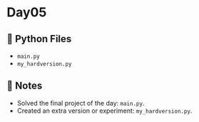 # Day05

## 📄 Python Files
- `main.py`
- `my_hardversion.py`

## 📝 Notes
- Solved the final project of the day: `main.py`.
- Created an extra version or experiment: `my_hardversion.py`.